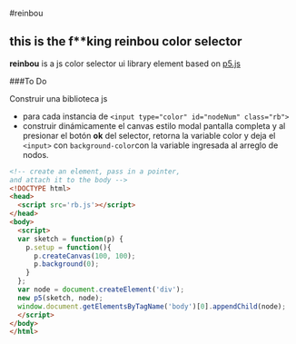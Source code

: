 #reinbou
## this is the f**king reinbou color selector 
**reinbou** is a js color selector ui library element based on [p5.js](https://p5js.org)


###To Do

Construir una biblioteca js
* para cada instancia de `<input type="color" id="nodeNum" class="rb">`
* construir dinámicamente el canvas estilo modal pantalla completa y al presionar el botón **ok** del selector, retorna la variable color y deja el `<input>` con `background-color`con la variable ingresada al arreglo de nodos.
```html
<!-- create an element, pass in a pointer,
and attach it to the body -->
<!DOCTYPE html>
<head>
  <script src='rb.js'></script>
</head>
<body>
  <script>
  var sketch = function(p) {
    p.setup = function(){
      p.createCanvas(100, 100);
      p.background(0);
    }
  };
  var node = document.createElement('div');
  new p5(sketch, node);
  window.document.getElementsByTagName('body')[0].appendChild(node);
  </script>
</body>
</html>
```